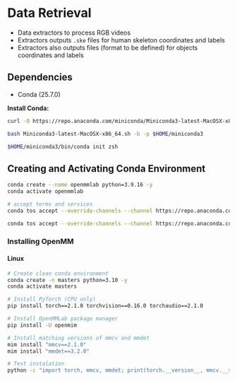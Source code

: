 # Data Retrieval

- Data extractors to process RGB videos
- Extractors outputs `.ske` files for human skeleton coordinates and labels
- Extractors also outputs files (format to be defined) for objects coordinates and labels

## Dependencies
- Conda (25.7.0)


**Install Conda:**
```bash
curl -O https://repo.anaconda.com/miniconda/Miniconda3-latest-MacOSX-x86_64.sh

bash Miniconda3-latest-MacOSX-x86_64.sh -b -p $HOME/miniconda3

$HOME/miniconda3/bin/conda init zsh
```

## Creating and Activating Conda Environment

```bash
conda create --name openmmlab python=3.9.16 -y
conda activate openmmlab
```

```bash
# accept terms and services
conda tos accept --override-channels --channel https://repo.anaconda.com/pkgs/main

conda tos accept --override-channels --channel https://repo.anaconda.com/pkgs/r
```

### Installing OpenMM

#### Linux
```bash
# Create clean conda environment
conda create -n masters python=3.10 -y
conda activate masters

# Install PyTorch (CPU only)
pip install torch==2.1.0 torchvision==0.16.0 torchaudio==2.1.0

# Install OpenMMLab package manager
pip install -U openmim

# Install matching versions of mmcv and mmdet
mim install "mmcv==2.1.0"
mim install "mmdet==3.2.0"

# Test instalation
python -c "import torch, mmcv, mmdet; print(torch.__version__, mmcv.__version__, mmdet.__version__)"
```